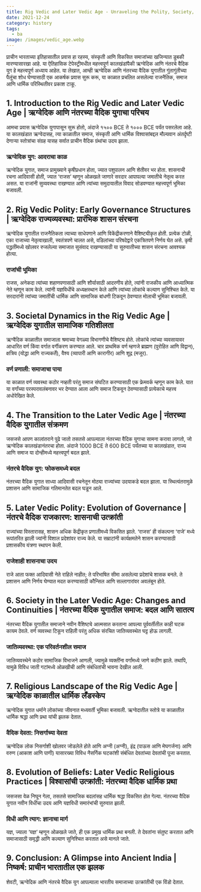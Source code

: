 ```yaml
---
title: Rig Vedic and Later Vedic Age - Unraveling the Polity, Society, and Religious Condition | ऋग्वेदिक, नंतरचे वैदिक युग – राज्य, समाज, धार्मिक स्थिती
date: 2021-12-24
category: history
tags:
  - ba
image: /images/vedic_age.webp
---
```


प्राचीन भारताच्या इतिहासातील प्रवास हा रहस्य, संस्कृती आणि विकसित समाजांच्या खजिन्यात डुबकी मारण्यासारखा आहे. या ऐतिहासिक टेपेस्ट्रीमधील महत्त्वपूर्ण कालखंडांपैकी ऋग्वेदिक आणि नंतरचे वैदिक युग हे महत्त्वपूर्ण अध्याय आहेत. या लेखात, आम्ही ऋग्वेदिक आणि नंतरच्या वैदिक युगातील गुंतागुंतीच्या पैलूंचा शोध घेण्यासाठी एक आकर्षक प्रवास सुरू करू, या काळात प्रचलित असलेल्या राजनैतिक, समाज आणि धार्मिक परिस्थितीवर प्रकाश टाकू.

## 1. Introduction to the Rig Vedic and Later Vedic Age | ऋग्वेदिक आणि नंतरच्या वैदिक युगाचा परिचय

आमचा प्रवास ऋग्वेदिक युगापासून सुरू होतो, अंदाजे १५०० BCE ते १००० BCE पर्यंत पसरलेला आहे. या कालखंडात ऋग्वेदासह, त्या काळातील समाज, संस्कृती आणि धार्मिक विश्वासांबद्दल मौल्यवान अंतर्दृष्टी देणार्‍या स्तोत्रांचा संग्रह यासह सर्वात प्राचीन वैदिक ग्रंथांचा उदय झाला.

### ऋग्वेदिक युग: आदराचा काळ

ऋग्वेदिक युगात, समाज प्रामुख्याने कृषीप्रधान होता, ज्यात पशुपालन आणि शेतीवर भर होता. शासनाची रचना आदिवासी होती, ज्यात ‘राजस’ म्हणून ओळखले जाणारे सरदार आपापल्या जमातीचे नेतृत्व करत असत. या राजांनी सुव्यवस्था राखण्यात आणि त्यांच्या समुदायातील विवाद सोडवण्यात महत्त्वपूर्ण भूमिका बजावली.

## 2. Rig Vedic Polity: Early Governance Structures | ऋग्वेदिक राज्यव्यवस्था: प्रारंभिक शासन संरचना

ऋग्वेदिक युगातील राजनैतिकता त्याच्या साधेपणाने आणि विकेंद्रीकरणाने वैशिष्ट्यीकृत होती. प्रत्येक टोळी, एका राजाच्या नेतृत्वाखाली, स्वतंत्रपणे चालत असे, वडिलांच्या परिषदेद्वारे एकत्रितपणे निर्णय घेत असे. कृषी पद्धतींमध्ये खोलवर रुजलेल्या समाजात सुसंवाद राखण्यासाठी या सुरुवातीच्या शासन संरचना आवश्यक होत्या.

### राजांची भूमिका

राजस, अनेकदा त्यांच्या शहाणपणासाठी आणि शौर्यासाठी आदरणीय होते, त्यांनी राजकीय आणि आध्यात्मिक नेते म्हणून काम केले. त्यांनी यज्ञविधींचे अध्यक्षस्थान केले आणि त्यांच्या लोकांचे कल्याण सुनिश्चित केले. या सरदारांनी त्यांच्या जमातींची धार्मिक आणि सामाजिक बांधणी टिकवून ठेवण्यात मोलाची भूमिका बजावली.

## 3. Societal Dynamics in the Rig Vedic Age | ऋग्वेदिक युगातील सामाजिक गतिशीलता

ऋग्वैदिक काळातील समाजाला श्रमाच्या वेगळ्या विभागणीचे वैशिष्ट्य होते. लोकांचे त्यांच्या व्यवसायावर आधारित वर्ण किंवा वर्गात वर्गीकरण करण्यात आले. चार प्राथमिक वर्ण म्हणजे ब्राह्मण (पुरोहित आणि विद्वान), क्षत्रिय (योद्धा आणि राज्यकर्ते), वैश्य (व्यापारी आणि कारागीर) आणि शूद्र (मजूर).

### वर्ण प्रणाली: समाजाचा पाया

या काळात वर्ण व्यवस्था कठोर नव्हती परंतु समाज संघटित करण्यासाठी एक फ्रेमवर्क म्हणून काम केले. यात या वर्गांच्या परस्परावलंबनावर भर देण्यात आला आणि समाज टिकवून ठेवण्यासाठी प्रत्येकाचे महत्त्व अधोरेखित केले.

## 4. The Transition to the Later Vedic Age | नंतरच्या वैदिक युगातील संक्रमण

जसजसे आपण कालांतराने पुढे जातो तसतसे आपल्याला नंतरच्या वैदिक युगाचा सामना करावा लागतो, जो ऋग्वेदिक कालखंडानंतरचा होता. अंदाजे 1000 BCE ते 600 BCE पर्यंतच्या या कालखंडात, राज्य आणि समाज या दोन्हीमध्ये महत्त्वपूर्ण बदल झाले.

### नंतरचे वैदिक युग: फोकसमध्ये बदल

नंतरच्या वैदिक युगात साध्या आदिवासी रचनेतून मोठ्या राज्यांच्या उदयाकडे बदल झाला. या स्थित्यंतरामुळे प्रशासन आणि सामाजिक गतिमानतेत बदल घडून आले.

## 5. Later Vedic Polity: Evolution of Governance | नंतरचे वैदिक राजकारण: शासनाची उत्क्रांती

राज्यांच्या विस्तारासह, शासन अधिक केंद्रीकृत प्रणालीमध्ये विकसित झाले. ‘राजस’ ही संकल्पना ‘राजे’ मध्ये रूपांतरित झाली ज्यांनी विशाल प्रदेशांवर राज्य केले. या सम्राटांनी कार्यक्षमतेने शासन करण्यासाठी प्रशासकीय यंत्रणा स्थापन केली.

### राजेशाही शासनाचा उदय

राजे आता फक्त आदिवासी नेते राहिले नाहीत; ते परिभाषित सीमा असलेल्या प्रदेशांचे शासक बनले. ते प्रशासन आणि निर्णय घेण्यात मदत करण्यासाठी कौन्सिल आणि सल्लागारांवर अवलंबून होते.

## 6. Society in the Later Vedic Age: Changes and Continuities | नंतरच्या वैदिक युगातील समाज: बदल आणि सातत्य

नंतरच्या वैदिक युगातील समाजाने नवीन वैशिष्ट्ये आत्मसात करताना आपल्या पूर्ववर्तीतील काही घटक कायम ठेवले. वर्ण व्यवस्था टिकून राहिली परंतु अधिक संरचित जातिव्यवस्थेत घट्ट होऊ लागली.

### जातिव्यवस्था: एक परिवर्तनशील समाज

जातिव्यवस्थेने कठोर सामाजिक विभाजने आणली, ज्यामुळे व्यक्तींना वर्गांमध्ये जाणे कठीण झाले. तथापि, यामुळे विविध जाती गटांमध्ये ओळखीची आणि संबंधितांची भावना देखील आली.

## 7. Religious Landscape of the Rig Vedic Age | ऋग्वेदिक काळातील धार्मिक लँडस्केप

ऋग्वेदिक युगात धर्माने लोकांच्या जीवनात मध्यवर्ती भूमिका बजावली. ऋग्वेदातील स्तोत्रे या काळातील धार्मिक श्रद्धा आणि प्रथा यांची झलक देतात.

### वैदिक देवता: निसर्गाच्या देवता

ऋग्वेदिक लोक निसर्गाशी खोलवर जोडलेले होते आणि अग्नी (अग्नी), इंद्र (पाऊस आणि मेघगर्जना) आणि वरुण (आकाश आणि पाणी) यासारख्या विविध नैसर्गिक घटकांशी संबंधित देवतांच्या देवतांची पूजा करतात.

## 8. Evolution of Beliefs: Later Vedic Religious Practices | विश्वासांची उत्क्रांती: नंतरच्या वैदिक धार्मिक प्रथा

जसजसा वेळ निघून गेला, तसतसे सामाजिक बदलांसह धार्मिक श्रद्धा विकसित होत गेल्या. नंतरच्या वैदिक युगात नवीन विधींचा उदय आणि यज्ञविधी समारंभांची सुरुवात झाली.

### विधी आणि त्याग: ज्ञानाचा मार्ग

यज्ञ, ज्याला ‘यज्ञ’ म्हणून ओळखले जाते, ही एक प्रमुख धार्मिक प्रथा बनली. ते देवतांना संतुष्ट करतात आणि समाजासाठी समृद्धी आणि कल्याण सुनिश्चित करतात असे मानले जाते.

## 9. Conclusion: A Glimpse into Ancient India | निष्कर्ष: प्राचीन भारतातील एक झलक

शेवटी, ऋग्वेदिक आणि नंतरचे वैदिक युग आपल्याला भारतीय समाजाच्या उत्क्रांतीची एक विंडो देतात.